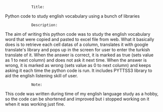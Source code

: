 

				Title:
Python code to study english vocabulary using a bunch of libraries 

				Description:

The aim of writing this python code was to study the english vocabulary word that were copied and pasted to excel file from web.
What it basically does is to retrieve each cell datas of a column, translates it with google translate's library and pops up in the screen for user to enter the turkish translate of it.
When the answer is correct, it is marked as true (sets value as 1 to next column) and does not ask it next time.
When the answer is wrong, it is marked as wrong (sets value as 0 to next column) and keeps asking it each time the python code is run. It includes PYTTSS3 library to aid the english listening skill of user.

				Note:
This code was written during time of my english language study as a hobby, so the code can be shortened and improved but i stopped working on it when it was working just fine.
 

